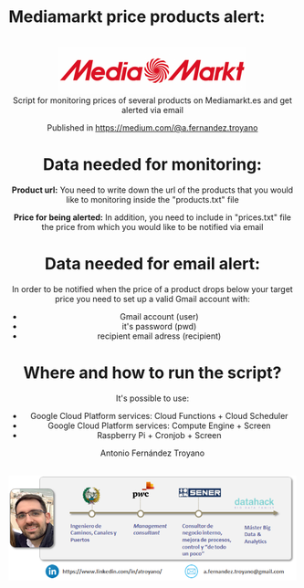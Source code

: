 # Mediamarkt price products alert:
<br>
<center>
<img src="./img/logo.png">
</br>
Script for monitoring prices of several products on Mediamarkt.es and get alerted via email

Published in https://medium.com/@a.fernandez.troyano

# Data needed for monitoring:
**Product url:** You need to write down the url of the products that you would like to monitoring inside the "products.txt" file

**Price for being alerted:** In addition, you need to include in "prices.txt" file the price from which you would like to be notified via email

# Data needed for email alert:
In order to be notified when the price of a product drops below your target price you need to set up a valid Gmail account with:
- Gmail account (user)
- it's password (pwd) 
- recipient email adress (recipient)

# Where and how to run the script?
It's possible to use:
- Google Cloud Platform services: Cloud Functions + Cloud Scheduler
- Google Cloud Platform services: Compute Engine + Screen
- Raspberry Pi + Cronjob + Screen


Antonio Fernández Troyano

<br>
<center>
<img src="./img/profile.png">
</br>
